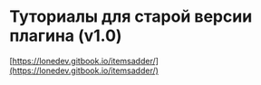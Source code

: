 # Туториалы для старой версии плагина (v1.0)

[https://lonedev.gitbook.io/itemsadder/](https://lonedev.gitbook.io/itemsadder/)

